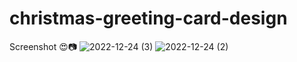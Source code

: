 # christmas-greeting-card-design

Screenshot 😍📷
![2022-12-24 (3)](https://user-images.githubusercontent.com/120724794/209439645-c65ade12-bfca-4e44-8ba8-69411ba4ef37.png)
![2022-12-24 (2)](https://user-images.githubusercontent.com/120724794/209439630-3e92993b-1723-4b66-8a06-59341e3f9899.png)
